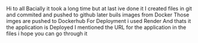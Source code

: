 Hi to all Bacially it took  a long time but at last ive done it
I created files in git and commited and pushed to github later buils images from Docker
Those imges are pushed to Dockerhub
For Deployment i used Render 
And thats it the application is Deployed 
I mentioned the URL for the application in the files i hope you can go through it
